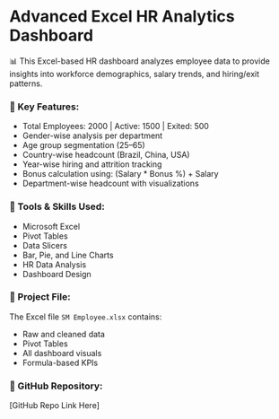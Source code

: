 # Advanced Excel HR Analytics Dashboard

📊 This Excel-based HR dashboard analyzes employee data to provide insights into workforce demographics, salary trends, and hiring/exit patterns.

### 📌 Key Features:
- Total Employees: 2000 | Active: 1500 | Exited: 500
- Gender-wise analysis per department
- Age group segmentation (25–65)
- Country-wise headcount (Brazil, China, USA)
- Year-wise hiring and attrition tracking
- Bonus calculation using: (Salary * Bonus %) + Salary
- Department-wise headcount with visualizations

### 🧰 Tools & Skills Used:
- Microsoft Excel
- Pivot Tables
- Data Slicers
- Bar, Pie, and Line Charts
- HR Data Analysis
- Dashboard Design

### 📂 Project File:
The Excel file `SM Employee.xlsx` contains:
- Raw and cleaned data
- Pivot Tables
- All dashboard visuals
- Formula-based KPIs

### 🔗 GitHub Repository:
[GitHub Repo Link Here]
